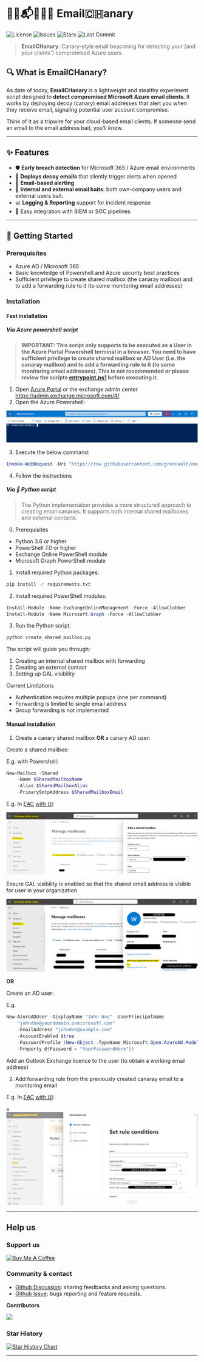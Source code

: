 # 🕵️‍♂️📬👨🏻‍💻 Email🇨🇭anary

![License](https://img.shields.io/github/license/grennault/emailCHanary)
![Issues](https://img.shields.io/github/issues/grennault/emailCHanary)
![Stars](https://img.shields.io/github/stars/grennault/emailCHanary)
![Last Commit](https://img.shields.io/github/last-commit/grennault/emailCHanary)

> **EmailCHanary**: Canary-style email beaconing for detecting your (and your clients') compromised Azure users.

## 🔍 What is EmailCHanary?

As date of today, **EmailCHanary** is a lightweight and stealthy experiment script designed to **detect compromised Microsoft Azure email clients**. It works by deploying decoy (canary) email addresses that alert you when they receive email, signaling potential user account compromise.

Think of it as a tripwire for your cloud-based email clients. If someone send an email to the email address bait, you’ll know.

---

## ✨ Features

- 🛡️ **Early breach detection** for Microsoft 365 / Azure email environments
- 📨 **Deploys decoy emails** that silently trigger alerts when opened
- 🔗 **Email-based alerting**
- 👥 **Internal and external email baits**: both own-company users and external users bait.
- 📊 **Logging & Reporting** support for incident response
- 🧰 Easy integration with SIEM or SOC pipelines

---

## 🚀 Getting Started

### Prerequisites

- Azure AD / Microsoft 365
- Basic knowledge of Powershell and Azure security best practices
- Sufficient privilege to create shared mailbox (the canaray mailbox) and to add a forwarding rule to it (to some monitoring email addresses)

### Installation

#### Fast installation

##### Via Azure powershell script 

> **IMPORTANT: This script only supports to be executed as a User in the Azure Portal Powershell terminal in a browser. You need to have sufficient privilege to create shared mailbox or AD User (i.e. the canaray mailbox) and to add a forwarding rule to it (to some monitoring email addresses). This is not recommended or please review the scripts [entrypoint.ps1](./entrypoint.ps1) before executing it.**

1. Open [Azure Portal](https://portal.azure.com/#home) or the exchange admin center https://admin.exchange.microsoft.com/#/
2. Open the Azure Powershell:

![Open Azure Powershell](./img/openAzurePS.jpg)

3. Execute the below command:

```powershell
Invoke-WebRequest -Uri "https://raw.githubusercontent.com/grennault/emailCHanary/main/entrypoint.ps1" -OutFile "entrypoint.ps1"; & "./entrypoint.ps1"
```

4. Follow the instructions

##### Via 🐍 Python script 

> The Python implementation provides a more structured approach to creating email canaries. It supports both internal shared mailboxes and external contacts.

0. Prerequisites
- Python 3.6 or higher
- PowerShell 7.0 or higher
- Exchange Online PowerShell module
- Microsoft Graph PowerShell module

1. Install required Python packages:
```bash
pip install -r requirements.txt
```

2. Install required PowerShell modules:
```powershell
Install-Module -Name ExchangeOnlineManagement -Force -AllowClobber
Install-Module -Name Microsoft.Graph -Force -AllowClobber
```

3. Run the Python script:
```bash
python create_shared_mailbox.py
```

The script will guide you through:
1. Creating an internal shared mailbox with forwarding
2. Creating an external contact
3. Setting up GAL visibility

Current Limitations
- Authentication requires multiple popups (one per command)
- Forwarding is limited to single email address
- Group forwarding is not implemented


#### Manual installation

1. Create a canary shared mailbox __OR__ a canary AD user:

Create a shared mailbox:

E.g. with Powershell:

```powershell
New-Mailbox -Shared
    -Name $SharedMailboxName
    -Alias $SharedMailboxAlias
    -PrimarySmtpAddress $SharedMailboxEmail
```

E.g. In [EAC](https://admin.cloud.microsoft) [with UI](https://learn.microsoft.com/en-us/exchange/collaboration-exo/shared-mailboxes#use-the-eac-to-create-a-shared-mailbox):

![Create shared mailbox](./img/createSharedMailbox.png)

Ensure GAL visibility is enabled so that the shared email address is visible for user in your organization

![Verify GAL visibility](./img/verifyGALVisibility.png)

 __OR__

Create an AD user:

E.g. 

```powershell
New-AzureADUser -DisplayName "John Doe" -UserPrincipalName 
    "johndoe@yourdomain.onmicrosoft.com" 
    -EmailAddress "johndoe@example.com"
    -AccountEnabled $true 
    -PasswordProfile (New-Object -TypeName Microsoft.Open.AzureAD.Model.PasswordProfile 
    -Property @{Password = "YourPasswordHere"})
```

Add an Outlook Exchange licence to the user (to obtain a working email address)

2. Add forwarding rule from the previously created canaray email to a monitoring email

E.g. In [EAC](https://admin.cloud.microsoft) [with UI](https://learn.microsoft.com/en-us/exchange/recipients-in-exchange-online/manage-user-mailboxes/configure-email-forwarding):

s![Add forwarding rule](./img/addForwardingRule.png)

---

## Help us

### Support us

<a href="https://www.buymeacoffee.com/grennault" target="_blank"><img src="https://cdn.buymeacoffee.com/buttons/default-orange.png" alt="Buy Me A Coffee" height="41" width="174"></a>

### Community & contact

- [Github Discussion](https://github.com/grennault/emailCHanary/discussions): sharing feedbacks and asking questions.
- [Github Issue](https://github.com/grennault/emailCHanary/issues): bugs reporting and feature requests.

**Contributors**

<a href="https://github.com/grennault/emailCHanary/graphs/contributors">
  <img src="https://contrib.rocks/image?repo=grennault/emailCHanary" />
</a>

### Star History

<a href="https://www.star-history.com/#grennault/emailCHanary&Timeline">
 <picture>
   <source media="(prefers-color-scheme: dark)" srcset="https://api.star-history.com/svg?repos=grennault/emailCHanary&type=Timeline&theme=dark" />
   <source media="(prefers-color-scheme: light)" srcset="https://api.star-history.com/svg?repos=grennault/emailCHanary&type=Timeline" />
   <img alt="Star History Chart" src="https://api.star-history.com/svg?repos=grennault/emailCHanary&type=Timeline" />
 </picture>
</a>

---